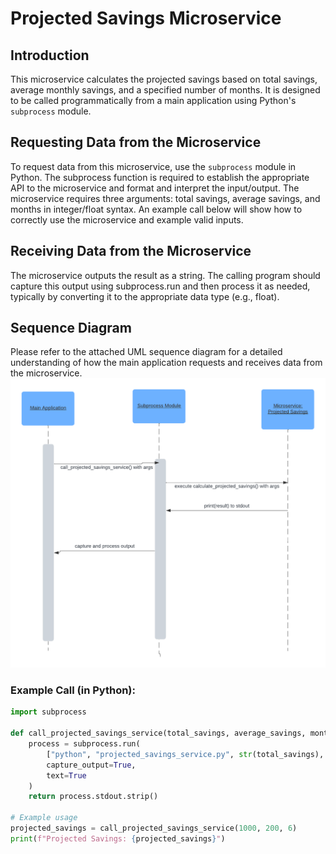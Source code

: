 # Projected Savings Microservice

## Introduction
This microservice calculates the projected savings based on total savings, average monthly savings, and a specified number of months. It is designed to be called programmatically from a main application using Python's `subprocess` module.

## Requesting Data from the Microservice
To request data from this microservice, use the `subprocess` module in Python. The subprocess function is required to establish the appropriate API to the microservice and format and interpret the input/output. The microservice requires three arguments: total savings, average savings, and months in integer/float syntax. An example call below will show how to correctly use the microservice and example valid inputs.

## Receiving Data from the Microservice
The microservice outputs the result as a string. The calling program should capture this output using subprocess.run and then process it as needed, typically by converting it to the appropriate data type (e.g., float).

## Sequence Diagram
Please refer to the attached UML sequence diagram for a detailed understanding of how the main application requests and receives data from the microservice.
![UML Diagram](361_UML_Sequence_Diagram_whitebg.png)

### Example Call (in Python):
```python
import subprocess

def call_projected_savings_service(total_savings, average_savings, months):
    process = subprocess.run(
        ["python", "projected_savings_service.py", str(total_savings), str(average_savings), str(months)],
        capture_output=True, 
        text=True
    )
    return process.stdout.strip()

# Example usage
projected_savings = call_projected_savings_service(1000, 200, 6)
print(f"Projected Savings: {projected_savings}")

